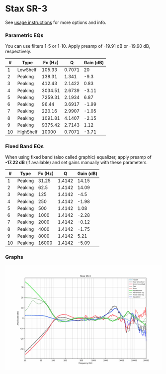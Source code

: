 # Stax SR-3
See [usage instructions](https://github.com/jaakkopasanen/AutoEq#usage) for more options and info.

### Parametric EQs
You can use filters 1-5 or 1-10. Apply preamp of -19.91 dB or -19.90 dB, respectively.

|   # | Type      |   Fc (Hz) |      Q |   Gain (dB) |
|-----|-----------|-----------|--------|-------------|
|   1 | LowShelf  |    105.33 | 0.7071 |       20    |
|   2 | Peaking   |    138.31 | 1.341  |       -9.3  |
|   3 | Peaking   |    412.43 | 2.1422 |        0.83 |
|   4 | Peaking   |   3034.51 | 2.6739 |       -3.11 |
|   5 | Peaking   |   7259.31 | 2.1934 |        6.87 |
|   6 | Peaking   |     96.44 | 3.6917 |       -1.99 |
|   7 | Peaking   |    220.16 | 2.9907 |       -1.05 |
|   8 | Peaking   |   1091.81 | 4.1407 |       -2.15 |
|   9 | Peaking   |   9375.42 | 2.7143 |        1.12 |
|  10 | HighShelf |  10000    | 0.7071 |       -3.71 |

### Fixed Band EQs
When using fixed band (also called graphic) equalizer, apply preamp of **-17.22 dB** (if available) and set gains manually with these parameters.

|   # | Type    |   Fc (Hz) |      Q |   Gain (dB) |
|-----|---------|-----------|--------|-------------|
|   1 | Peaking |     31.25 | 1.4142 |       14.15 |
|   2 | Peaking |     62.5  | 1.4142 |       14.09 |
|   3 | Peaking |    125    | 1.4142 |       -4.5  |
|   4 | Peaking |    250    | 1.4142 |       -1.98 |
|   5 | Peaking |    500    | 1.4142 |        1.08 |
|   6 | Peaking |   1000    | 1.4142 |       -2.28 |
|   7 | Peaking |   2000    | 1.4142 |       -0.12 |
|   8 | Peaking |   4000    | 1.4142 |       -1.75 |
|   9 | Peaking |   8000    | 1.4142 |        5.21 |
|  10 | Peaking |  16000    | 1.4142 |       -5.09 |

### Graphs
![](./Stax%20SR-3.png)
